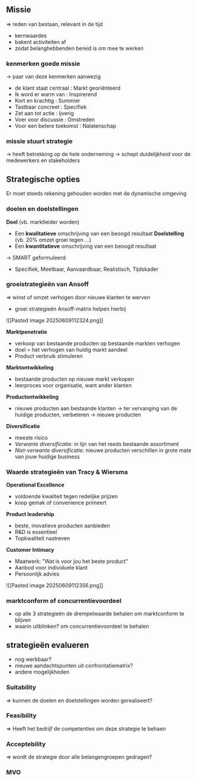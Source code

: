 ## Missie
=> reden van bestaan, relevant in de tijd
- kernwaardes
- bakent activiteiten af
- zodat belanghebbenden bereid is om mee te werken
### kenmerken goede missie
-> paar van deze kenmerken aanwezig
- de klant staat centraal : Markt georiënteerd
- Ik word er warm van : Inspirerend
- Kort en krachtig : Summier
- Tastbaar concreet : Specifiek
- Zet aan tot actie : Ijverig
- Voer voor discussie : Omstreden
- Voor een betere toekomst : Nalatenschap
### missie stuurt strategie
-> heeft betrekking op de hele onderneming
-> schept duidelijkheid voor de medewerkers en stakeholders

## Strategische opties
Er moet steeds rekening gehouden worden met de dynamische omgeving
### doelen en doelstellingen
__Doel__ (vb. marktleider worden)
- Een __kwalitatieve__ omschrijving van een beoogd resultaat
__Doelstelling__ (vb. 20% omzet groei tegen ...)
- Een __kwantitatieve__ omschrijving van een beoogd resultaat

-> SMART geformuleerd:
- Specifiek, Meetbaar, Aanvaardbaar, Realistisch, Tijdskader
### groeistrategieën van Ansoff
=> winst of omzet verhogen door nieuwe klanten te werven
- groei strategieën Ansoff-matrix helpen hierbij

![[Pasted image 20250609112324.png]]

__Marktpenetratie__
- verkoop van bestaande producten op bestaande markten verhogen
- doel = het verhogen van huidig markt aandeel
- Product verbruik stimuleren

__Marktontwikkeling__
- bestaande producten op nieuwe markt verkopen
- leerproces voor organisatie, want ander klanten

__Productontwikkeling__
- nieuwe producten aan bestaande klanten
-> ter vervanging van de huidige producten, verbeteren
-> nieuwe producten

__Diversificatie__
- meeste risico
- _Verwante diversificatie:_ in lijn van het reeds bestaande assortiment
- _Niet-verwante diversificatie:_ nieuwe producten verschillen in grote mate van jouw huidige business
### Waarde strategieën van Tracy & Wiersma
__Operational Excellence__
- voldoende kwaliteit tegen redelijke prijzen
- koop gemak of convenience primeert

__Product leadership__
- beste, inovatieve producten aanbieden
- R&D is essentieel
- Topkwaliteit nastreven

__Customer Intimacy__
- Maatwerk: "Wat is voor jou het beste product"
- Aanbod voor individuele klant
- Persoonlijk advies

![[Pasted image 20250609112356.png]]
### marktconform of concurrentievoordeel
- op alle 3 strategieën de drempelwaarde behalen om marktconform te blijven
- waarin uitblinken? om concurrentievoordeel te behalen

## strategieën evalueren
- nog werkbaar?
- nieuwe aandachtspunten uit confrontatiematrix?
- andere mogelijkheden
### Suitability
=> kunnen de doelen en doelstellingen worden gerealiseert?
### Feasibility
=> Heeft het bedrijf de competenties om deze strategie te behaen
### Acceptebility
=> wordt de strategie door alle belangengroepen gedragen?
### MVO


